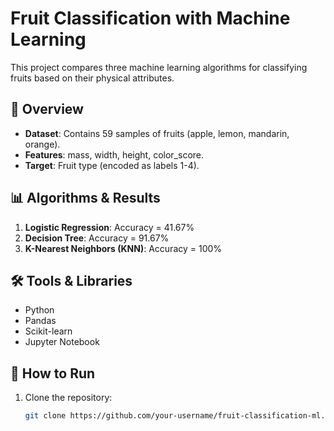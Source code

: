 # Fruit Classification with Machine Learning

This project compares three machine learning algorithms for classifying fruits based on their physical attributes.

## 📌 Overview
- **Dataset**: Contains 59 samples of fruits (apple, lemon, mandarin, orange).
- **Features**: mass, width, height, color_score.
- **Target**: Fruit type (encoded as labels 1-4).

## 📊 Algorithms & Results
1. **Logistic Regression**: Accuracy = 41.67%
2. **Decision Tree**: Accuracy = 91.67%
3. **K-Nearest Neighbors (KNN)**: Accuracy = 100%

## 🛠️ Tools & Libraries
- Python
- Pandas
- Scikit-learn
- Jupyter Notebook

## 🚀 How to Run
1. Clone the repository:
   ```bash
   git clone https://github.com/your-username/fruit-classification-ml.git
